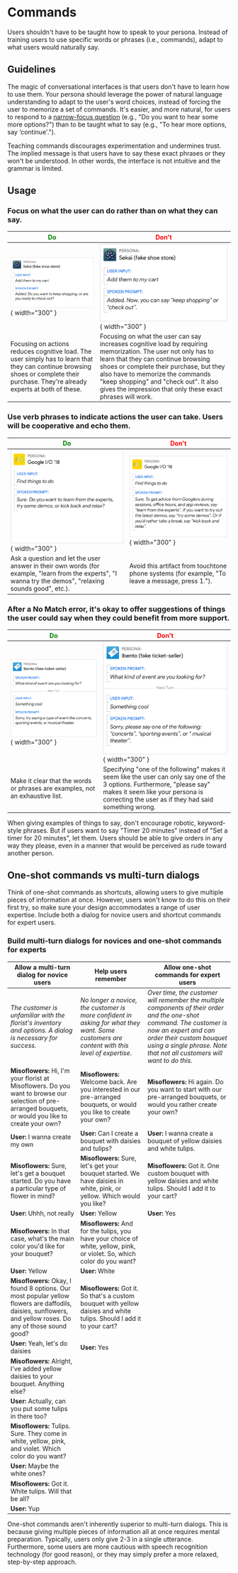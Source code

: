 # Commands

Users shouldn't have to be taught how to speak to your persona. Instead of
training users to use specific words or phrases (i.e., commands), adapt to what
users would naturally say.

## Guidelines

The magic of conversational interfaces is that users don't have to learn how to
use them. Your persona should leverage the power of natural language
understanding to adapt to the user's word choices, instead of forcing the user
to memorize a set of commands. It's easier, and more natural, for users to
respond to a [narrow-focus question](questions.md) (e.g., "Do you want to hear
some more options?") than to be taught what to say (e.g., "To hear more options,
say ‘continue'.").

Teaching commands discourages experimentation and undermines trust. The implied message is that users have to say these exact phrases or they won't be understood. In other words, the interface is not intuitive and the grammar is limited.

## Usage

### Focus on what the user can do rather than on what they can say.

<span style="color: green;">Do</span> | <span style="color: red;">Don't</span>
---|---
![Focus on commands do](../static/focuscommands-do.png){ width="300" } | ![Focus on commands don't](../static/focuscommands-dont.png){ width="300" }
Focusing on actions reduces cognitive load. The user simply has to learn that they can continue browsing shoes or complete their purchase. They're already experts at both of these. | Focusing on what the user can say increases cognitive load by requiring memorization. The user not only has to learn that they can continue browsing shoes or complete their purchase, but they also have to memorize the commands "keep shopping" and "check out". It also gives the impression that only these exact phrases will work.

### Use verb phrases to indicate actions the user can take. Users will be cooperative and echo them.

<span style="color: green;">Do</span> | <span style="color: red;">Don't</span>
---|---
![Verbal commands do](../static/verbcommands-do.png){ width="300" } | ![Verbal commands don't](../static/verbcommands-dont.png){ width="300" }
Ask a question and let the user answer in their own words (for example, "learn from the experts", "I wanna try the demos", "relaxing sounds good", etc.). | Avoid this artifact from touchtone phone systems (for example, "To leave a message, press 1.").

### After a No Match error, it's okay to offer suggestions of things the user could say when they could benefit from more support.

<span style="color: green;">Do</span> | <span style="color: red;">Don't</span>
---|---
![Solution do](../static/guidelinesusage3-do.png){ width="300" } | ![Solution don't](../static/guidelinesusage3-dont.png){ width="300" }
Make it clear that the words or phrases are examples, not an exhaustive list. | Specifying "one of the following" makes it seem like the user can only say one of the 3 options. Furthermore, "please say" makes it seem like your persona is correcting the user as if they had said something wrong.

When giving examples of things to say, don't encourage robotic, keyword-style
phrases. But if users want to say "Timer 20 minutes" instead of "Set a timer for
20 minutes", let them. Users should be able to give orders in any way they
please, even in a manner that would be perceived as rude toward another person.

## One-shot commands vs multi-turn dialogs

Think of one-shot commands as shortcuts, allowing users to give multiple pieces of information at once. However, users won't know to do this on their first try, so make sure your design accommodates a range of user expertise. Include both a dialog for novice users and shortcut commands for expert users.

### Build multi-turn dialogs for novices and one-shot commands for experts

Allow a multi-turn dialog for novice users | Help users remember | Allow one-shot commands for expert users
---|---|---
*The customer is unfamiliar with the florist's inventory and options. A dialog is necessary for success.* | *No longer a novice, the customer is more confident in asking for what they want. Some customers are content with this level of expertise*. | *Over time, the customer will remember the multiple components of their order and the one-shot command. The customer is now an expert and can order their custom bouquet using a single phrase. Note that not all customers will want to do this.*
**Misoflowers:** Hi, I'm your florist at Misoflowers. Do you want to browse our selection of pre-arranged bouquets, or would you like to create your own? | **Misoflowers:** Welcome back. Are you interested in our pre-arranged bouquets, or would you like to create your own? | **Misoflowers:** Hi again. Do you want to start with our pre-arranged bouquets, or would you rather create your own?
**User:** I wanna create my own | **User:** Can I create a bouquet with daisies and tulips? | **User:** I wanna create a bouquet of yellow daisies and white tulips.
**Misoflowers:** Sure, let's get a bouquet started. Do you have a particular type of flower in mind? | **Misoflowers:** Sure, let's get your bouquet started. We have daisies in white, pink, or yellow. Which would you like? | **Misoflowers:** Got it. One custom bouquet with yellow daisies and white tulips. Should I add it to your cart?
**User:** Uhhh, not really | **User:** Yellow | **User:** Yes
**Misoflowers:** In that case, what's the main color you'd like for your bouquet? | **Misoflowers:** And for the tulips, you have your choice of white, yellow, pink, or violet. So, which color do you want? |
**User:** Yellow | **User:** White |
**Misoflowers:** Okay, I found 8 options. Our most popular yellow flowers are daffodils, daisies, sunflowers, and yellow roses. Do any of those sound good? | **Misoflowers:** Got it. So that's a custom bouquet with yellow daisies and white tulips. Should I add it to your cart? |
**User:** Yeah, let's do daisies | **User:** Yes |
**Misoflowers:** Alright, I've added yellow daisies to your bouquet. Anything else? | |
**User:** Actually, can you put some tulips in there too? | |
**Misoflowers:** Tulips. Sure. They come in white, yellow, pink, and violet. Which color do you want? | |
**User:** Maybe the white ones? | |
**Misoflowers:** Got it. White tulips. Will that be all? | |
**User:** Yup | |

One-shot commands aren't inherently superior to multi-turn dialogs. This is
because giving multiple pieces of information all at once requires mental
preparation. Typically, users only give 2-3 in a single utterance. Furthermore,
some users are more cautious with speech recognition technology (for good
reason), or they may simply prefer a more relaxed, step-by-step approach.
